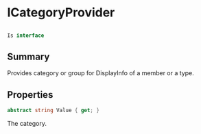# ICategoryProvider

## 
```c#
Is interface
```

## Summary

Provides category or group for DisplayInfo of a member or a type.
## Properties

```c#
abstract string Value { get; } 
```
The category.
